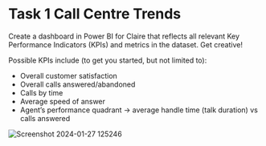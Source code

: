 # **Task 1 Call Centre Trends**

Create a dashboard in Power BI for Claire that reflects all relevant Key Performance Indicators (KPIs) and metrics in the dataset. Get creative! 

Possible KPIs include (to get you started, but not limited to):

- Overall customer satisfaction
- Overall calls answered/abandoned
- Calls by time
- Average speed of answer
- Agent’s performance quadrant -> average handle time (talk duration) vs calls answered

![Screenshot 2024-01-27 125246](https://github.com/Preetam-Pawar/PwC-Switzerland-Power-BI-in-Data-Analytics-Experience/assets/93385110/87931d97-df4f-4216-8ed1-3dfbc78e8b82)
